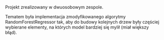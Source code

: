 Projekt zrealizowany w dwuosobowym zespole.  

Tematem była implementacja zmodyfikowanego algorytmy RandomForestRegressor tak, aby do budowy kolejnych drzew były częściej wybierane elementy, na których model bardziej się mylił (miał większy błąd).
